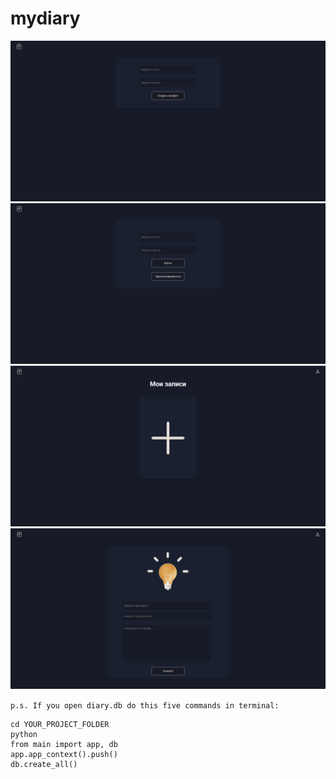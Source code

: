 # mydiary

<p align=”left”>
  
  ![](https://raw.githubusercontent.com/Perminev/mydiary/main/screenshots/screen1.png)
  ![](https://raw.githubusercontent.com/Perminev/mydiary/main/screenshots/screen2.png)
  ![](https://raw.githubusercontent.com/Perminev/mydiary/main/screenshots/screen3.png)
  ![](https://raw.githubusercontent.com/Perminev/mydiary/main/screenshots/screen4.png)

</p>

`p.s.
If you open diary.db do this five commands in terminal:
`
```
cd YOUR_PROJECT_FOLDER
python
from main import app, db
app.app_context().push()
db.create_all()
```

